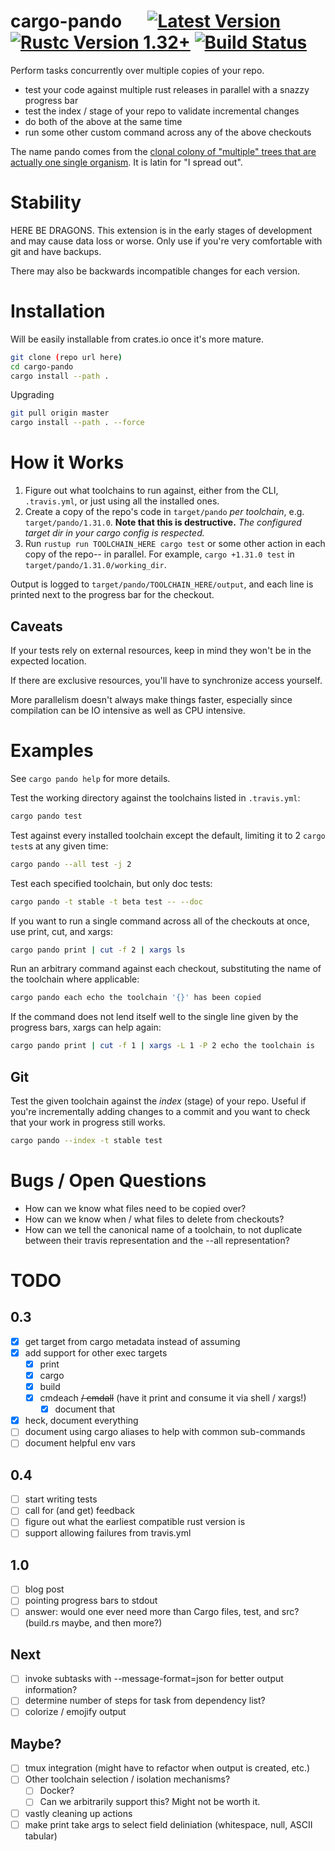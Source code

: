 # cargo-pando &emsp; [![Latest Version]][crates.io] [![Rustc Version 1.32+]][rustc] [![Build Status]][travis_ci]

[Latest Version]: https://img.shields.io/crates/v/cargo-pando.svg
[crates.io]: https://crates.io/crates/cargo-pando
[Rustc Version 1.32+]: https://img.shields.io/badge/rustc-1.32+-lightgray.svg
[rustc]: https://blog.rust-lang.org/2019/01/17/Rust-1.32.0.html
[Build Status]: https://travis-ci.com/KevinMGranger/cargo-pando.svg?branch=master
[travis_ci]: https://travis-ci.com/KevinMGranger/cargo-pando

Perform tasks concurrently over multiple copies of your repo.

- test your code against multiple rust releases in parallel with a snazzy progress bar
- test the index / stage of your repo to validate incremental changes
- do both of the above at the same time
- run some other custom command across any of the above checkouts

The name pando comes from the [clonal colony of "multiple" trees that are actually one single organism](https://en.wikipedia.org/wiki/Pando_(tree)). It is latin for "I spread out".

# Stability

HERE BE DRAGONS. This extension is in the early stages of development and may
cause data loss or worse. Only use if you're very comfortable with git and have backups.

There may also be backwards incompatible changes for each version.

# Installation

Will be easily installable from crates.io once it's more mature.

```bash
git clone (repo url here)
cd cargo-pando
cargo install --path .
```

Upgrading
```bash
git pull origin master
cargo install --path . --force
```

# How it Works

1. Figure out what toolchains to run against, either from the CLI, `.travis.yml`, or just using all the installed ones.
2. Create a copy of the repo's code in `target/pando` _per toolchain_, e.g. `target/pando/1.31.0`. __Note that this is destructive.__
    _The configured target dir in your cargo config is respected._
3. Run `rustup run TOOLCHAIN_HERE cargo test` or some other action in each copy of the repo-- in parallel.
    For example, `cargo +1.31.0 test` in `target/pando/1.31.0/working_dir`.

Output is logged to `target/pando/TOOLCHAIN_HERE/output`, and each line is printed next to the progress bar for the checkout.

## Caveats

If your tests rely on external resources, keep in mind they won't be in the expected location.

If there are exclusive resources, you'll have to synchronize access yourself.

More parallelism doesn't always make things faster, especially since compilation
can be IO intensive as well as CPU intensive.

# Examples

See `cargo pando help` for more details.

Test the working directory against the toolchains listed in `.travis.yml`:
```bash
cargo pando test
```

Test against every installed toolchain except the default,
limiting it to 2 `cargo test`s at any given time:
```bash
cargo pando --all test -j 2 
```

Test each specified toolchain, but only doc tests:
```bash
cargo pando -t stable -t beta test -- --doc
```

If you want to run a single command across all of the checkouts at once,
use print, cut, and xargs:
```bash
cargo pando print | cut -f 2 | xargs ls
```

Run an arbitrary command against each checkout,
substituting the name of the toolchain where applicable:
```bash
cargo pando each echo the toolchain '{}' has been copied
```

If the command does not lend itself well to the single line given
by the progress bars, xargs can help again:
```bash
cargo pando print | cut -f 1 | xargs -L 1 -P 2 echo the toolchain is
```

## Git

Test the given toolchain against the _index_ (stage) of your repo.
Useful if you're incrementally adding changes to a commit and you want to check that your work in progress still works.
```bash
cargo pando --index -t stable test
```

# Bugs / Open Questions

- How can we know what files need to be copied over?
- How can we know when / what files to delete from checkouts?
- How can we tell the canonical name of a toolchain, to not
    duplicate between their travis representation
    and the --all representation?

# TODO

## 0.3
- [x] get target from cargo metadata instead of assuming
- [x] add support for other exec targets
  - [x] print
  - [x] cargo
  - [x] build
  - [x] cmdeach ~~/ cmdall~~ (have it print and consume it via shell / xargs!)
    - [x] document that
- [x] heck, document everything
- [ ] document using cargo aliases to help with common sub-commands
- [ ] document helpful env vars

## 0.4
- [ ] start writing tests
- [ ] call for (and get) feedback
- [ ] figure out what the earliest compatible rust version is
- [ ] support allowing failures from travis.yml

## 1.0
- [ ] blog post
- [ ] pointing progress bars to stdout
- [ ] answer: would one ever need more than Cargo files, test, and src? (build.rs maybe, and then more?)

## Next
- [ ] invoke subtasks with --message-format=json for better output information?
- [ ] determine number of steps for task from dependency list?
- [ ] colorize / emojify output

## Maybe?
- [ ] tmux integration (might have to refactor when output is created, etc.)
- [ ] Other toolchain selection / isolation mechanisms?
  - [ ] Docker?
  - [ ] Can we arbitrarily support this? Might not be worth it.
- [ ] vastly cleaning up actions
- [ ] make print take args to select field deliniation (whitespace, null, ASCII tabular)